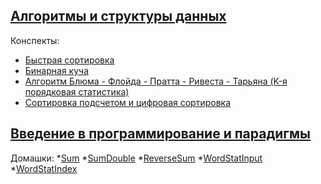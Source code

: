 ## [Алгоритмы и структуры данных](https://github.com/holounic/university/tree/master/algos-and-data-structures/semester-1)

Конспекты:
* [Быстрая сортировка](https://github.com/holounic/university/blob/master/algos-and-data-structures/semester-1/lectures/quick-sort.md)
* [Бинарная куча](https://github.com/holounic/university/blob/master/algos-and-data-structures/semester-1/lectures/binary-heap.md)
* [Алгоритм Блюма - Флойда - Пратта - Ривеста - Тарьяна (K-я порядковая статистика)](https://github.com/holounic/university/blob/master/algos-and-data-structures/semester-1/lectures/order-statistic.md)
* [Cортировка подсчетом и цифровая сортировка](algos-and-data-structures/semester-1/lectures/radix&count-sorts.md)


## [Введение в программирование и парадигмы](https://github.com/holounic/university/tree/master/paradigms/semester-1)

Домашки:
*[Sum](https://github.com/holounic/university/blob/master/paradigms/semester-1/some-code/Sum.java)
*[SumDouble](https://github.com/holounic/university/blob/master/paradigms/semester-1/some-code/SumDouble.java)
*[ReverseSum](https://github.com/holounic/university/blob/master/paradigms/semester-1/some-code/ReverseSum.java)
*[WordStatInput](https://github.com/holounic/university/blob/master/paradigms/semester-1/some-code/WordStatInput.java)
*[WordStatIndex](https://github.com/holounic/university/tree/master/paradigms/semester-1/some-code/WordStatIndex)
